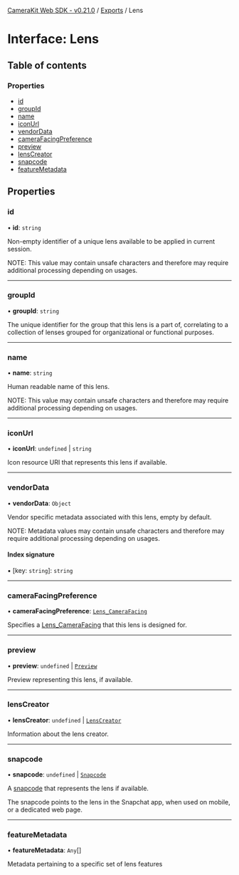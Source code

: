 [CameraKit Web SDK - v0.21.0](../README.md) / [Exports](../modules.md) / Lens

# Interface: Lens

## Table of contents

### Properties

- [id](Lens.md#id)
- [groupId](Lens.md#groupid)
- [name](Lens.md#name)
- [iconUrl](Lens.md#iconurl)
- [vendorData](Lens.md#vendordata)
- [cameraFacingPreference](Lens.md#camerafacingpreference)
- [preview](Lens.md#preview)
- [lensCreator](Lens.md#lenscreator)
- [snapcode](Lens.md#snapcode)
- [featureMetadata](Lens.md#featuremetadata)

## Properties

### id

• **id**: `string`

Non-empty identifier of a unique lens available to be applied in current session.

NOTE: This value may contain unsafe characters
and therefore may require additional processing depending on usages.

___

### groupId

• **groupId**: `string`

The unique identifier for the group that this lens is a part of,
correlating to a collection of lenses grouped for organizational or functional purposes.

___

### name

• **name**: `string`

Human readable name of this lens.

NOTE: This value may contain unsafe characters
and therefore may require additional processing depending on usages.

___

### iconUrl

• **iconUrl**: `undefined` \| `string`

Icon resource URI that represents this lens if available.

___

### vendorData

• **vendorData**: `Object`

Vendor specific metadata associated with this lens, empty by default.

NOTE: Metadata values may contain unsafe characters
and therefore may require additional processing depending on usages.

#### Index signature

▪ [key: `string`]: `string`

___

### cameraFacingPreference

• **cameraFacingPreference**: [`Lens_CameraFacing`](../enums/Lens_CameraFacing.md)

Specifies a [Lens_CameraFacing](../enums/Lens_CameraFacing.md) that this lens is designed for.

___

### preview

• **preview**: `undefined` \| [`Preview`](Preview.md)

Preview representing this lens, if available.

___

### lensCreator

• **lensCreator**: `undefined` \| [`LensCreator`](LensCreator.md)

Information about the lens creator.

___

### snapcode

• **snapcode**: `undefined` \| [`Snapcode`](Snapcode.md)

A [snapcode](https://scan.snapchat.com/snapcodes) that represents the lens if available.

The snapcode points to the lens in the Snapchat app, when used on mobile, or a dedicated web page.

___

### featureMetadata

• **featureMetadata**: `Any`[]

Metadata pertaining to a specific set of lens features
